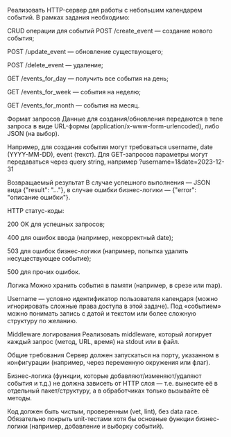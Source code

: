 Реализовать HTTP-сервер для работы с небольшим календарем событий.
В рамках задания необходимо:

CRUD операции для событий
POST /create_event — создание нового события;

POST /update_event — обновление существующего;

POST /delete_event — удаление;

GET /events_for_day — получить все события на день;

GET /events_for_week — события на неделю;

GET /events_for_month — события на месяц.

Формат запросов
Данные для создания/обновления передаются в теле запроса в виде URL-формы (application/x-www-form-urlencoded), либо JSON (на выбор).

Например, для создания события могут требоваться username, date (YYYY-MM-DD), event (текст). Для GET-запросов параметры могут передаваться через query string, например ?username=1&date=2023-12-31

Возвращаемый результат
В случае успешного выполнения — JSON вида {"result": "..."}, в случае ошибки бизнес-логики — {"error": "описание ошибки"}.

HTTP статус-коды:

200 OK для успешных запросов;

400 для ошибок ввода (например, некорректный date);

503 для ошибок бизнес-логики (например, попытка удалить несуществующее событие);

500 для прочих ошибок.

Логика
Можно хранить события в памяти (например, в срезе или map).

Username — условно идентификатор пользователя календаря (можно игнорировать сложные права доступа в этой задаче). Под «событием» можно понимать запись с датой и текстом или более сложную структуру по желанию.

Middleware логирования
Реализовать middleware, который логирует каждый запрос (метод, URL, время) на stdout или в файл.

Общие требования
Сервер должен запускаться на порту, указанном в конфигурации (например, через переменную окружения или флаг).

Бизнес-логика (функции, которые добавляют/изменяют/удаляют события и т.д.) не должна зависеть от HTTP слоя — т.е. вынесите её в отдельный пакет/структуру, а в обработчиках только вызывайте её методы.

Код должен быть чистым, проверенным (vet, lint), без data race. Обязательно покрыть unit-тестами хотя бы основные функции бизнес-логики (например, добавление и выборку событий).